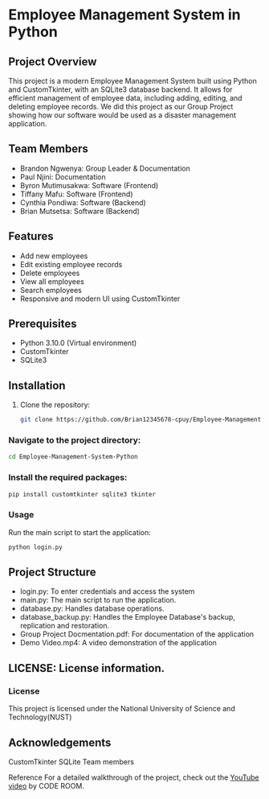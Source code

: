 # Employee Management System in Python

## Project Overview

This project is a modern Employee Management System built using Python and CustomTkinter, with an SQLite3 database backend. It allows for efficient management of employee data, including adding, editing, and deleting employee records. We did this project as our Group Project showing how our software would be used as a disaster management application. 

## Team Members

- Brandon Ngwenya: Group Leader & Documentation
- Paul Njini: Documentation
- Byron Mutimusakwa: Software (Frontend)
- Tiffany Mafu: Software (Frontend)
- Cynthia Pondiwa: Software (Backend)
- Brian Mutsetsa: Software (Backend)

## Features

- Add new employees
- Edit existing employee records
- Delete employees
- View all employees
- Search employees
- Responsive and modern UI using CustomTkinter

## Prerequisites

- Python 3.10.0 (Virtual environment)
- CustomTkinter
- SQLite3

## Installation

1. Clone the repository:
   ```bash
   git clone https://github.com/Brian12345678-cpuy/Employee-Management-System-Python.git

### Navigate to the project directory:
```bash
cd Employee-Management-System-Python
```
### Install the required packages:
```bash
pip install customtkinter sqlite3 tkinter
```

### Usage
Run the main script to start the application:
```bash
python login.py
```

## Project Structure
- login.py: To enter credentials and access the system
- main.py: The main script to run the application.
- database.py: Handles database operations.
- database_backup.py: Handles the Employee Database's backup, replication and restoration.
- Group Project Docmentation.pdf: For documentation of the application
- Demo Video.mp4: A video demonstration of the application
  
## LICENSE: License information.

### License
This project is licensed under the National University of Science and Technology(NUST)

## Acknowledgements
CustomTkinter
SQLite
Team members

Reference
For a detailed walkthrough of the project, check out the [YouTube video](https://www.youtube.com/watch?v=B0BOayNs4jI) by CODE ROOM.
